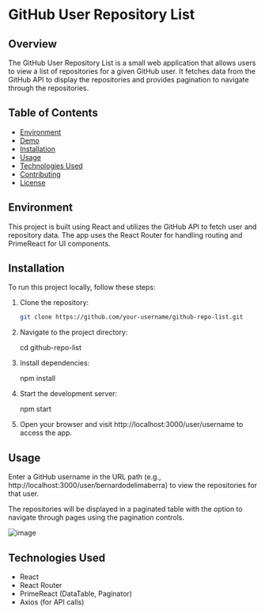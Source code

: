 # GitHub User Repository List

## Overview

The GitHub User Repository List is a small web application that allows users to view a list of repositories for a given GitHub user. It fetches data from the GitHub API to display the repositories and provides pagination to navigate through the repositories.

## Table of Contents

- [Environment](#environment)
- [Demo](#demo)
- [Installation](#installation)
- [Usage](#usage)
- [Technologies Used](#technologies-used)
- [Contributing](#contributing)
- [License](#license)

## Environment

This project is built using React and utilizes the GitHub API to fetch user and repository data. The app uses the React Router for handling routing and PrimeReact for UI components.

## Installation

To run this project locally, follow these steps:

1. Clone the repository:

   ```bash
   git clone https://github.com/your-username/github-repo-list.git

2. Navigate to the project directory:

    cd github-repo-list

3. Install dependencies:

    npm install

4. Start the development server:

    npm start

5. Open your browser and visit http://localhost:3000/user/username to access the app.

## Usage

Enter a GitHub username in the URL path (e.g., http://localhost:3000/user/bernardodelimaberra) to view the repositories for that user.

The repositories will be displayed in a paginated table with the option to navigate through pages using the pagination controls.

![image](https://github.com/bernardodelimaberra/github-repo-list/assets/135295173/70fdfc3d-95f9-4a00-9be1-b16298708e98)

## Technologies Used

- React
- React Router
- PrimeReact (DataTable, Paginator)
- Axios (for API calls)
